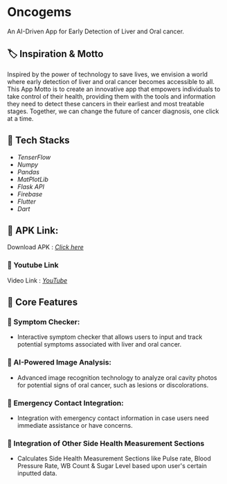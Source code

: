 # Oncogems

An AI-Driven App for Early Detection of Liver and Oral cancer.

## 	:label: Inspiration & Motto

Inspired by the power of technology to save lives, we envision a world where early detection of liver and oral cancer becomes accessible to all. This App Motto is to create an innovative app that empowers individuals to take control of their health, providing them with the tools and information they need to detect these cancers in their earliest and most treatable stages. Together, we can change the future of cancer diagnosis, one click at a time.

## :magnet: **Tech Stacks**

* *TenserFlow*
* *Numpy*
* *Pandas*
* *MatPlotLib*
* *Flask API* 
* *Firebase* 
* *Flutter* 
* *Dart*

## :link: APK Link:

Download APK : [*Click here*](https://drive.google.com/file/d/1FY14LbJE20K4AsAJyyfZa9Q5ifezI57C/view?usp=sharing)

### :link: Youtube Link

Video Link : [*YouTube*](https://youtu.be/XsA3mhvTNnw)

## :key: Core Features

### 🔖 Symptom Checker:
- Interactive symptom checker that allows users to input and track potential symptoms associated with liver and oral cancer.

### 🔖 AI-Powered Image Analysis:
-  Advanced image recognition technology to analyze oral cavity photos for potential signs of oral cancer, such as lesions or discolorations.

### 🔖 Emergency Contact Integration:
- Integration with emergency contact information in case users need immediate assistance or have concerns.

### 🔖 Integration of Other Side Health Measurement Sections
- Calculates Side Health Measurement Sections like Pulse rate, Blood Pressure Rate, WB Count & Sugar Level based upon user's certain inputted data. 
